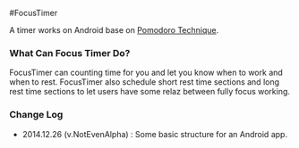 #FocusTimer

A timer works on Android base on [Pomodoro Technique](http://en.wikipedia.org/wiki/Pomodoro_Technique).



### What Can Focus Timer Do?

FocusTimer can counting time for you and let you know when to work and when to rest. FocusTimer also schedule short rest time sections and long rest time sections to let users have some relaz between fully focus working.


### Change Log

- 2014.12.26 (v.NotEvenAlpha) : Some basic structure for an Android app.
